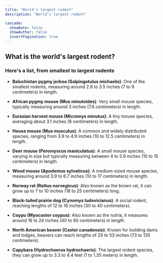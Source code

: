 ```yaml
---
title: "World's largest rodent"
description: "World's largest rodent"

cascade:
  showDate: false
  showAuthor: false
  invertPagination: true
---
```

## What is the world's largest rodent?

### Here's a list, from smallest to largest rodents

- **Baluchistan pygmy jerboa (Salpingotulus michaelis)**: One of the smallest rodents, measuring around 2.8 to 3.5 inches (7 to 9 centimeters) in length.

- **African pygmy mouse (Mus minutoides)**: Very small mouse species, typically measuring around 3 inches (7.6 centimeters) in length.

- **Eurasian harvest mouse (Micromys minutus)**: A tiny mouse species, averaging about 3.1 inches (8 centimeters) in length.

- **House mouse (Mus musculus)**: A common and widely distributed species, ranging from 3.9 to 4.9 inches (10 to 12.5 centimeters) in length.

- **Deer mouse (Peromyscus maniculatus)**: A small mouse species, varying in size but typically measuring between 4 to 5.9 inches (10 to 15 centimeters) in length.

- **Wood mouse (Apodemus sylvaticus)**: A medium-sized mouse species, measuring around 3.9 to 6.7 inches (10 to 17 centimeters) in length.

- **Norway rat (Rattus norvegicus)**: Also known as the brown rat, it can grow up to 7 to 10 inches (18 to 25 centimeters) long.

- **Black-tailed prairie dog (Cynomys ludovicianus)**: A social rodent, reaching lengths of 12 to 16 inches (30 to 40 centimeters).

- **Coypu (Myocastor coypus)**: Also known as the nutria, it measures around 16 to 24 inches (40 to 60 centimeters) in length.

- **North American beaver (Castor canadensis)**: Known for building dams and lodges, beavers can reach lengths of 29 to 53 inches (73 to 135 centimeters).

- **Capybara (Hydrochoerus hydrochaeris)**: The largest rodent species, they can grow up to 3.3 to 4.4 feet (1 to 1.35 meters) in length.